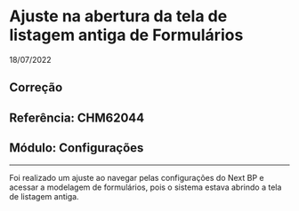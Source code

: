 # Ajuste na abertura da tela de listagem antiga de Formulários
18/07/2022
## Correção
## Referência: CHM62044
## Módulo: Configurações
***

Foi realizado um ajuste ao navegar pelas configurações do Next BP e acessar a modelagem de formulários, pois o sistema estava abrindo a tela de listagem antiga.

